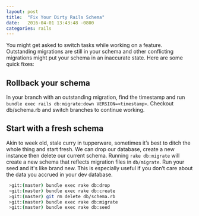 ```yaml
---
layout: post
title:  "Fix Your Dirty Rails Schema"
date:   2016-04-01 13:43:48 -0800
categories: rails
---
```


You might get asked to switch tasks while working on a feature. Outstanding migrations are still in your schema and other conflicting migrations might put your schema in an inaccurate state. Here are some quick fixes:

## Rollback your schema
In your branch with an outstanding migration, find the timestamp and run `bundle exec rails db:migrate:down VERSION=<timestamp>`. Checkout db/schema.rb and switch branches to continue working.

## Start with a fresh schema
Akin to week old, stale curry in tupperware, sometimes it’s best to ditch the whole thing and start fresh. We can drop our database, create a new instance then delete our current schema. Running `rake db:migrate` will create a new schema that reflects migration files in `db/migrate`. Run your seed and it's like brand new. This is especially useful if you don’t care about the data you accrued in your dev database.

``` bash
 >git:(master) bundle exec rake db:drop
 >git:(master) bundle exec rake db:create
 >git:(master) git rm delete db/schema.rb
 >git:(master) bundle exec rake db:migrate
 >git:(master) bundle exec rake db:seed
```

